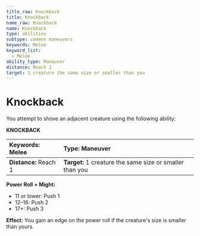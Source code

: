 ```yaml
---
title_raw: Knockback
title: Knockback
name_raw: Knockback
name: Knockback
type: abilities
subtype: common maneuvers
keywords: Melee
keyword_list:
  - Melee
ability_type: Maneuver
distance: Reach 1
target: 1 creature the same size or smaller than you
---
```


# Knockback

You attempt to shove an adjacent creature using the following ability:

**KNOCKBACK**

<!-- @nosort -->

| **Keywords:** Melee   | **Type:** Maneuver                                       |
| :-------------------- | :------------------------------------------------------- |
| **Distance:** Reach 1 | **Target:** 1 creature the same size or smaller than you |

**Power Roll + Might:**

- 11 or lower: Push 1
- 12–16: Push 2
- 17+: Push 3

**Effect:** You gain an edge on the power roll if the creature's size is smaller than yours.
